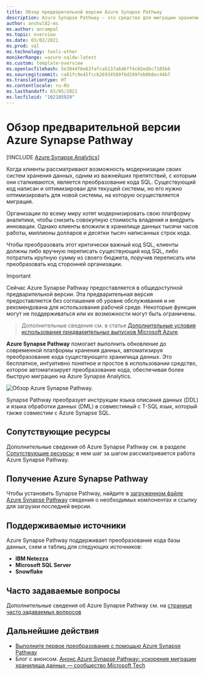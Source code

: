 ```yaml
---
title: Обзор предварительной версии Azure Synapse Pathway
description: Azure Synapse Pathway — это средство для миграции хранилища данных на Azure Synapse Analytics.
author: anshul82-ms
ms.author: anrampal
ms.topic: overview
ms.date: 03/02/2021
ms.prod: sql
ms.technology: tools-other
monikerRange: =azure-sqldw-latest
ms.custom: template-overview
ms.openlocfilehash: 5e3844f6e63fafca5137a646ff4c02edbc7105b8
ms.sourcegitcommit: ca81fc9e45fccb26934580f6d299feb0b8ec44b7
ms.translationtype: HT
ms.contentlocale: ru-RU
ms.lasthandoff: 03/05/2021
ms.locfileid: "102185929"
---
```

# <a name="azure-synapse-pathway-preview-overview"></a>Обзор предварительной версии Azure Synapse Pathway
[!INCLUDE [Azure Synapse Analytics](../../includes/applies-to-version/asa.md)]

Когда клиенты рассматривают возможность модернизации своих систем хранения данных, одним из важнейших препятствий, с которым они сталкиваются, является преобразование кода SQL. Существующий код написан и оптимизирован для текущей системы, но его нужно оптимизировать для новой системы, на которую осуществляется миграция.

Организации по всему миру хотят модернизировать свою платформу аналитики, чтобы снизить совокупную стоимость владения и внедрить инновации. Однако клиенты вложили в хранилище данных тысячи часов работы, миллионы долларов и десятки тысяч написанных строк кода.
 
Чтобы преобразовать этот критически важный код SQL, клиенты должны либо вручную переписать существующий код SQL, либо потратить крупную сумму из своего бюджета, поручив переписать или преобразовать код сторонней организации.

> [!IMPORTANT]
> Сейчас Azure Synapse Pathway предоставляется в общедоступной предварительной версии.
> Эта предварительная версия предоставляется без соглашения об уровне обслуживания и не рекомендована для использования рабочей среде. Некоторые функции могут не поддерживаться или их возможности могут быть ограничены.
 
> Дополнительные сведения см. в статье [Дополнительные условия использования предварительных выпусков Microsoft Azure](https://azure.microsoft.com/support/legal/preview-supplemental-terms/). 

**Azure Synapse Pathway** помогает выполнить обновление до современной платформы хранения данных, автоматизируя преобразование кода существующего хранилища данных. Это бесплатное, интуитивно понятное и простое в использовании средство, которое автоматизирует преобразование кода, обеспечивая более быструю миграцию на Azure Synapse Analytics.

 ![Обзор Azure Synapse Pathway.](./media/azure-synapse-pathway-overview/pathway-overview.png) 

Synapse Pathway преобразует инструкции языка описания данных (DDL) и языка обработки данных (DML) в совместимый с T-SQL язык, который также совместим с Azure Synapse SQL.

## <a name="behind-the-scenes"></a>Сопутствующие ресурсы

Дополнительные сведения об Azure Synapse Pathway см. в разделе [Сопутствующие ресурсы](synapse-pathway-behind-the-scenes.md); в нем шаг за шагом рассматривается работа Azure Synapse Pathway.

## <a name="get-azure-synapse-pathway"></a>Получение Azure Synapse Pathway

Чтобы установить Synapse Pathway, найдите в [загруженном файле Azure Synapse Pathway](synapse-pathway-download.md) сведения о необходимых компонентах и ссылку для загрузки последней версии.

## <a name="supported-sources"></a>Поддерживаемые источники

Azure Synapse Pathway поддерживает преобразование кода базы данных, схем и таблиц для следующих источников:
- **IBM Netezza**
- **Microsoft SQL Server**
- **Snowflake**

## <a name="frequently-asked-questions"></a>Часто задаваемые вопросы

Дополнительные сведения об Azure Synapse Pathway см. на [странице часто задаваемых вопросов](pathway-faq.md)

## <a name="next-steps"></a>Дальнейшие действия

- [Выполните первое преобразование с помощью Azure Synapse Pathway](synapse-pathway-assessment.md)
- Блог с анонсом. [Анонс Azure Synapse Pathway: ускорение миграции хранилища данных — сообщество Microsoft Tech](https://techcommunity.microsoft.com/t5/azure-synapse-analytics/announcing-azure-synapse-pathway-turbocharge-your-data-warehouse/ba-p/2176630)